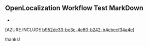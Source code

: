 ## OpenLocalization Workflow Test MarkDown
* 

[AZURE.INCLUDE [b952de33-bc3c-4e60-b242-b4cbecf34a4e](calleeMd1.md)]

 
thanks!